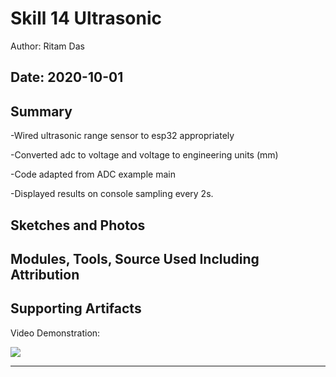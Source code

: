 #  Skill 14 Ultrasonic

Author: Ritam Das

Date: 2020-10-01
-----

## Summary
-Wired ultrasonic range sensor to esp32 appropriately

-Converted adc to voltage and voltage to engineering units (mm)

-Code adapted from ADC example main

-Displayed results on console sampling every 2s.

## Sketches and Photos


## Modules, Tools, Source Used Including Attribution


## Supporting Artifacts
Video Demonstration:

[![](http://img.youtube.com/vi/yW5cEVq8HKs/0.jpg)](http://www.youtube.com/watch?v=yW5cEVq8HKs "")

-----
